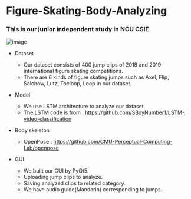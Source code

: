 # Figure-Skating-Body-Analyzing
### This is our junior independent study in NCU CSIE 


![image](https://user-images.githubusercontent.com/38932681/167997038-ed6f6b3c-67bb-498a-a08b-73f4654551e1.png)

* Dataset  
  * Our dataset consists of 400 jump clips of 2018 and 2019 international figure skating competitions.  
  * There are 6 kinds of figure skating jumps such as Axel, Flip, Salchow, Lutz, Toeloop, Loop in our dataset.  

* Model  
  * We use LSTM architecture to analyze our dataset.
  * The LSTM code is from : https://github.com/SBoyNumber1/LSTM-video-classification

* Body skeleton
  * OpenPose : https://github.com/CMU-Perceptual-Computing-Lab/openpose

* GUI 
  * We built our GUI by PyQt5.  
  * Uploading jump clips to analyze. 
  * Saving analyzed clips to related category.
  * We have audio guide(Mandarin) corresponding to jumps.
